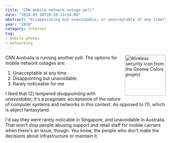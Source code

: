 ```yaml
---
title: "CRN mobile network outage poll"
date: "2018-05-10T10:10:13+10:00"
abstract: "Disappointing but unavoidable, or unacceptable at any time?"
year: "2018"
category: Internet
tag:
- mobile-phones
- networking
---
```

<p><img src="https://rubenerd.com/files/stock/gnome-network-wireless-encrypted.svg" alt="Wireless security icon from the Gnome Colors project" style="width:128px; height:128px; float:right; margin:0 0 1em 1em" /></p>

CRN Australia is running another poll. The options for mobile network outages are:

1. Unacceptable at any time
2. Disappointing but unavoidable
3. Rarely noticeable for me

I liked that (2) tempered *disappointing* with *unavoidable*; it's a pragmatic acceptance of the nature of computer systems and networks in this context. As opposed to (1), which is abject fantasyland.

I'd say they were rarely noticable in Singapore, and unavoidable in Australia. That won't stop people abusing support and retail staff for mobile carriers when there's an issue, though. You know, the people who don't make the decisions about infrastructure or maintain it.

